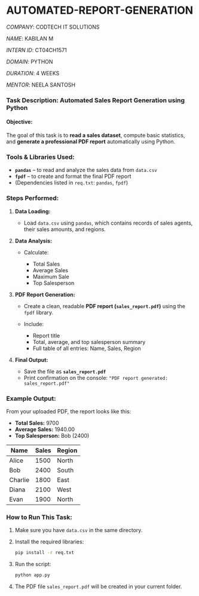 # AUTOMATED-REPORT-GENERATION

*COMPANY*: CODTECH IT SOLUTIONS

*NAME*: KABILAN M

*INTERN ID*: CT04CH1571

*DOMAIN*: PYTHON

*DURATION*: 4 WEEKS

*MENTOR*: NEELA SANTOSH


###  **Task Description: Automated Sales Report Generation using Python**

####  **Objective:**

The goal of this task is to **read a sales dataset**, compute basic statistics, and **generate a professional PDF report** automatically using Python.



###  **Tools & Libraries Used:**

* **`pandas`** – to read and analyze the sales data from `data.csv`
* **`fpdf`** – to create and format the final PDF report
* (Dependencies listed in `req.txt`: `pandas`, `fpdf`)



###  **Steps Performed:**

1. **Data Loading:**

   * Load `data.csv` using `pandas`, which contains records of sales agents, their sales amounts, and regions.

2. **Data Analysis:**

   * Calculate:

     *  Total Sales
     *  Average Sales
     *  Maximum Sale
     *  Top Salesperson

3. **PDF Report Generation:**

   * Create a clean, readable **PDF report (`sales_report.pdf`)** using the `fpdf` library.
   * Include:

     * Report title
     * Total, average, and top salesperson summary
     * Full table of all entries: Name, Sales, Region

4. **Final Output:**

   * Save the file as **`sales_report.pdf`**
   * Print confirmation on the console: `"PDF report generated: sales_report.pdf"`



###  **Example Output:**

From your uploaded PDF, the report looks like this:

* **Total Sales:** 9700
* **Average Sales:** 1940.00
* **Top Salesperson:** Bob (2400)

| Name    | Sales | Region |
| ------- | ----- | ------ |
| Alice   | 1500  | North  |
| Bob     | 2400  | South  |
| Charlie | 1800  | East   |
| Diana   | 2100  | West   |
| Evan    | 1900  | North  |


###  **How to Run This Task:**

1. Make sure you have `data.csv` in the same directory.
2. Install the required libraries:

   ```bash
   pip install -r req.txt
   ```
3. Run the script:

   ```bash
   python app.py
   ```
4. The PDF file `sales_report.pdf` will be created in your current folder.

